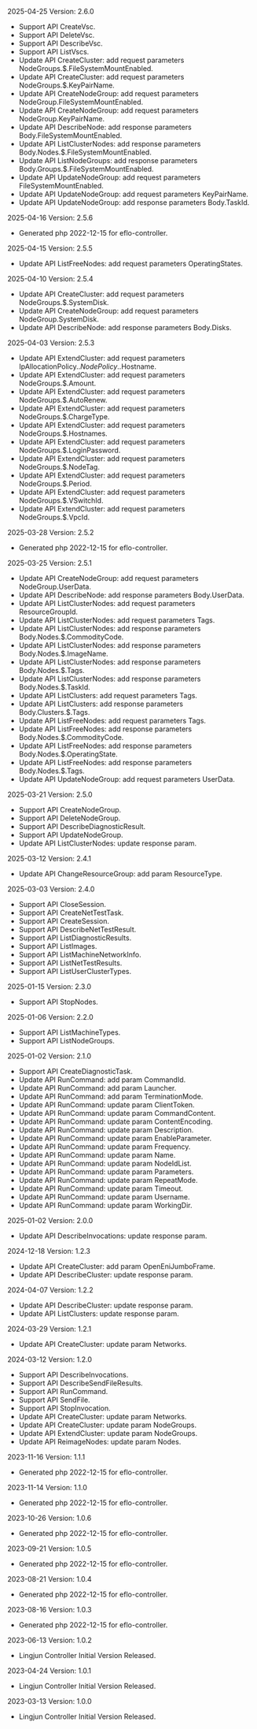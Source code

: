 2025-04-25 Version: 2.6.0
- Support API CreateVsc.
- Support API DeleteVsc.
- Support API DescribeVsc.
- Support API ListVscs.
- Update API CreateCluster: add request parameters NodeGroups.$.FileSystemMountEnabled.
- Update API CreateCluster: add request parameters NodeGroups.$.KeyPairName.
- Update API CreateNodeGroup: add request parameters NodeGroup.FileSystemMountEnabled.
- Update API CreateNodeGroup: add request parameters NodeGroup.KeyPairName.
- Update API DescribeNode: add response parameters Body.FileSystemMountEnabled.
- Update API ListClusterNodes: add response parameters Body.Nodes.$.FileSystemMountEnabled.
- Update API ListNodeGroups: add response parameters Body.Groups.$.FileSystemMountEnabled.
- Update API UpdateNodeGroup: add request parameters FileSystemMountEnabled.
- Update API UpdateNodeGroup: add request parameters KeyPairName.
- Update API UpdateNodeGroup: add response parameters Body.TaskId.


2025-04-16 Version: 2.5.6
- Generated php 2022-12-15 for eflo-controller.

2025-04-15 Version: 2.5.5
- Update API ListFreeNodes: add request parameters OperatingStates.


2025-04-10 Version: 2.5.4
- Update API CreateCluster: add request parameters NodeGroups.$.SystemDisk.
- Update API CreateNodeGroup: add request parameters NodeGroup.SystemDisk.
- Update API DescribeNode: add response parameters Body.Disks.


2025-04-03 Version: 2.5.3
- Update API ExtendCluster: add request parameters IpAllocationPolicy.$.NodePolicy.$.Hostname.
- Update API ExtendCluster: add request parameters NodeGroups.$.Amount.
- Update API ExtendCluster: add request parameters NodeGroups.$.AutoRenew.
- Update API ExtendCluster: add request parameters NodeGroups.$.ChargeType.
- Update API ExtendCluster: add request parameters NodeGroups.$.Hostnames.
- Update API ExtendCluster: add request parameters NodeGroups.$.LoginPassword.
- Update API ExtendCluster: add request parameters NodeGroups.$.NodeTag.
- Update API ExtendCluster: add request parameters NodeGroups.$.Period.
- Update API ExtendCluster: add request parameters NodeGroups.$.VSwitchId.
- Update API ExtendCluster: add request parameters NodeGroups.$.VpcId.


2025-03-28 Version: 2.5.2
- Generated php 2022-12-15 for eflo-controller.

2025-03-25 Version: 2.5.1
- Update API CreateNodeGroup: add request parameters NodeGroup.UserData.
- Update API DescribeNode: add response parameters Body.UserData.
- Update API ListClusterNodes: add request parameters ResourceGroupId.
- Update API ListClusterNodes: add request parameters Tags.
- Update API ListClusterNodes: add response parameters Body.Nodes.$.CommodityCode.
- Update API ListClusterNodes: add response parameters Body.Nodes.$.ImageName.
- Update API ListClusterNodes: add response parameters Body.Nodes.$.Tags.
- Update API ListClusterNodes: add response parameters Body.Nodes.$.TaskId.
- Update API ListClusters: add request parameters Tags.
- Update API ListClusters: add response parameters Body.Clusters.$.Tags.
- Update API ListFreeNodes: add request parameters Tags.
- Update API ListFreeNodes: add response parameters Body.Nodes.$.CommodityCode.
- Update API ListFreeNodes: add response parameters Body.Nodes.$.OperatingState.
- Update API ListFreeNodes: add response parameters Body.Nodes.$.Tags.
- Update API UpdateNodeGroup: add request parameters UserData.


2025-03-21 Version: 2.5.0
- Support API CreateNodeGroup.
- Support API DeleteNodeGroup.
- Support API DescribeDiagnosticResult.
- Support API UpdateNodeGroup.
- Update API ListClusterNodes: update response param.


2025-03-12 Version: 2.4.1
- Update API ChangeResourceGroup: add param ResourceType.


2025-03-03 Version: 2.4.0
- Support API CloseSession.
- Support API CreateNetTestTask.
- Support API CreateSession.
- Support API DescribeNetTestResult.
- Support API ListDiagnosticResults.
- Support API ListImages.
- Support API ListMachineNetworkInfo.
- Support API ListNetTestResults.
- Support API ListUserClusterTypes.


2025-01-15 Version: 2.3.0
- Support API StopNodes.


2025-01-06 Version: 2.2.0
- Support API ListMachineTypes.
- Support API ListNodeGroups.


2025-01-02 Version: 2.1.0
- Support API CreateDiagnosticTask.
- Update API RunCommand: add param CommandId.
- Update API RunCommand: add param Launcher.
- Update API RunCommand: add param TerminationMode.
- Update API RunCommand: update param ClientToken.
- Update API RunCommand: update param CommandContent.
- Update API RunCommand: update param ContentEncoding.
- Update API RunCommand: update param Description.
- Update API RunCommand: update param EnableParameter.
- Update API RunCommand: update param Frequency.
- Update API RunCommand: update param Name.
- Update API RunCommand: update param NodeIdList.
- Update API RunCommand: update param Parameters.
- Update API RunCommand: update param RepeatMode.
- Update API RunCommand: update param Timeout.
- Update API RunCommand: update param Username.
- Update API RunCommand: update param WorkingDir.


2025-01-02 Version: 2.0.0
- Update API DescribeInvocations: update response param.


2024-12-18 Version: 1.2.3
- Update API CreateCluster: add param OpenEniJumboFrame.
- Update API DescribeCluster: update response param.


2024-04-07 Version: 1.2.2
- Update API DescribeCluster: update response param.
- Update API ListClusters: update response param.


2024-03-29 Version: 1.2.1
- Update API CreateCluster: update param Networks.


2024-03-12 Version: 1.2.0
- Support API DescribeInvocations.
- Support API DescribeSendFileResults.
- Support API RunCommand.
- Support API SendFile.
- Support API StopInvocation.
- Update API CreateCluster: update param Networks.
- Update API CreateCluster: update param NodeGroups.
- Update API ExtendCluster: update param NodeGroups.
- Update API ReimageNodes: update param Nodes.


2023-11-16 Version: 1.1.1
- Generated php 2022-12-15 for eflo-controller.

2023-11-14 Version: 1.1.0
- Generated php 2022-12-15 for eflo-controller.

2023-10-26 Version: 1.0.6
- Generated php 2022-12-15 for eflo-controller.

2023-09-21 Version: 1.0.5
- Generated php 2022-12-15 for eflo-controller.

2023-08-21 Version: 1.0.4
- Generated php 2022-12-15 for eflo-controller.

2023-08-16 Version: 1.0.3
- Generated php 2022-12-15 for eflo-controller.

2023-06-13 Version: 1.0.2
- Lingjun Controller Initial Version Released.

2023-04-24 Version: 1.0.1
- Lingjun Controller Initial Version Released.

2023-03-13 Version: 1.0.0
- Lingjun Controller Initial Version Released.


